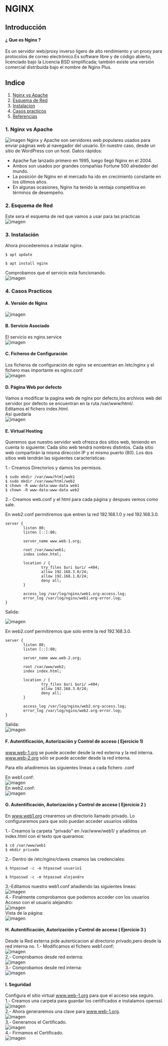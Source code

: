 # NGINX
## Introducción
#### ¿ Que es Nginx ?
Es un servidor web/proxy inverso ligero de alto rendimiento y un proxy para protocolos de correo electrónico.Es software libre y de código abierto, licenciado bajo la Licencia BSD simplificada; también existe una versión comercial distribuida bajo el nombre de Nginx Plus.
## Indice
1. [Nginx vs Apache](#comparativa)
2. [Esquema de Red](#esquema)
3. [Instalacion](#instalacion)
4. [Casos practicos](#practicas)
5. [Referencias](#referencias)
<a name="comparativa"></a>
### 1. Nginx vs Apache
![imagen](imagenes/comparativa.jpg)
Nginx y Apache son servidores web populares usados para enviar páginas web al navegador del usuario. En nuestro caso, desde un sitio de WordPress con un host. Datos rápidos:

- Apache fue lanzado primero en 1995, luego llegó Nginx en el 2004.
- Ambos son usados por grandes compañías Fortune 500 alrededor del mundo.
- La posición de Nginx en el mercado ha ido en crecimiento constante en los últimos años.
- En algunas ocasiones, Nginx ha tenido la ventaja competitiva en términos de desempeño.
<a name="esquema"></a>
### 2. Esquema de Red
Este sera el esquema de red que vamos a usar para las practicas  
![imagen](imagenes/esquema.jpg)  
<a name="instalacion"></a>
### 3. Instalación
Ahora procederemos a instalar nginx.

```
$ apt update
```
```
$ apt install nginx
```
Comprobamos que el servicio esta funcionando.  
![imagen](imagenes/status.jpg)  

<a name="practicas"></a>
### 4. Casos Practicos
#### A. Versión de Nginx  
![imagen](imagenes/version.jpg)
#### B. Servicio Asociado
El servicio es nginx.service  
![imagen](imagenes/status.jpg)
#### C. Ficheros de Configuración
Los ficheros de configuración de nginx se encuentran en /etc/nginx y el fichero mas importante es nginx.conf  
![imagen](imagenes/nginx.conf.jpg)  
#### D. Página Web por defecto  
Vamos a modificar la pagina web de nginx por defecto,los archivos web del servidor por defecto se encuentran en la ruta /var/www/html/.  
Editamos el fichero index.html.  
Así quedaría  
![imagen](imagenes/pagina.jpg) 
#### E. Virtual Hosting
Queremos que nuestro servidor web ofrezca dos sitios web, teniendo en cuenta lo siguiente:
Cada sitio web tendrá nombres distintos.
Cada sitio web compartirán la misma dirección IP y el mismo puerto (80).
Los dos sitios web tendrán las siguientes características:

1.- Creamos Directorios y damos los permisos.

```
$ sudo mkdir /var/www/html/web1
$ sudo mkdir /var/www/html/web2
$ chown -R www-data:www-data web1
$ chown -R www-data:www-data web2
```

2.- Creamos web.conf y el html para cada página y despues vemos como sale.

En web2.conf permitiremos que entren la red 192.168.1.0 y red 192.168.3.0.
```
server {
        listen 80;
        listen [::]:80;
        
        server_name www.web-1.org;

        root /var/www/web1;
        index index.html;

        location / {
                try_files $uri $uri/ =404;
                allow 192.168.3.0/24;
                allow 192.168.1.0/24;
                deny all;
        }

        access_log /var/log/nginx/web1.org-access.log;
        error_log /var/log/nginx/web1.org-error.log;
}
```
Salida:  

![imagen](imagenes/salida1.jpg)

En web2.conf permitiremos que solo entre la red 192.168.3.0.
```
server {
        listen 80;
        listen [::]:80;

        server_name www.web-2.org;

        root /var/www/web2;
        index index.html;

        location / {
                try_files $uri $uri/ =404;
                allow 192.168.3.0/24;
                deny all;
        }

        access_log /var/log/nginx/web2.org-access.log;
        error_log /var/log/nginx/web2.org-error.log;
}
```

Salida:  
![imagen](imagenes/2.jpg)  

#### F. Autentificación, Autorización y Control de acceso ( Ejercicio 1)  
www.web-1.org se puede acceder desde la red externa y la red interna.  
www.web-2.org sólo se puede acceder desde la red interna.  

Para ello añadiremos las siguientes lineas a cada fichero .conf  

En web1.conf:  
![imagen](imagenes/web1-3.0.jpg)  
En web2.conf:  
![imagen](imagenes/allow2.jpg)  

#### G. Autentificación, Autorización y Control de acceso  ( Ejercicio 2 )
En www.web1.org crearemos un directorio llamado privado.
Lo configuraremos para que solo puedan acceder usuarios válidos

1.- Creamos la carpeta "privado" en /var/www/web1/ y añadimos un index.html con el texto que queramos:
```
$ cd /var/www/web1
$ mkdir privado
```
2.- Dentro de /etc/nginx/claves creamos las credenciales:
```
$ htpasswd -c -m htpasswd usuario1
```
```
$ htpasswd -c -m htpasswd alejandro
```
3.-Editamos nuestro web1.conf añadiendo las siguientes lineas:  
![imagen](imagenes/fichero.jpg)  
4.- Finalmente comprobamos que podemos acceder con los usuarios
Acceso con el usuario alejandro:  
![imagen](imagenes/Acceso.jpg)  
Vista de la página:  
![imagen](imagenes/VistaPrivado.jpg)  
#### H. Autentificación, Autorización y Control de acceso ( Ejercicio 3 )  
Desde la Red externa pide autenticacion al directorio privado,pero desde la red interna no.
1.- Modificamos el fichero web1.conf:  
![imagen](imagenes/fichero2.jpg)  
2.- Comprobamos desde red externa:  
![imagen](imagenes/externa.jpg)  
3.- Comprobamos desde red interna:  
![imagen](imagenes/interna.jpg)  
#### I. Seguridad
Configura el sitio virtual www.web-1.org para que el acceso sea seguro.  
1.- Creamos una carpeta para guardar los certificados e instalamos openssl.  
![imagen](imagenes/Certificados.jpg)  
2.- Ahora generaremos una clave para www.web-1.org.  
![imagen](imagenes/Certificados2.jpg)  
3.- Generamos el Certificado.  
![imagen](imagenes/Certificados3.jpg)  
4.- Firmamos el Certificado.  
![imagen](imagenes/Certificados4.jpg)  


